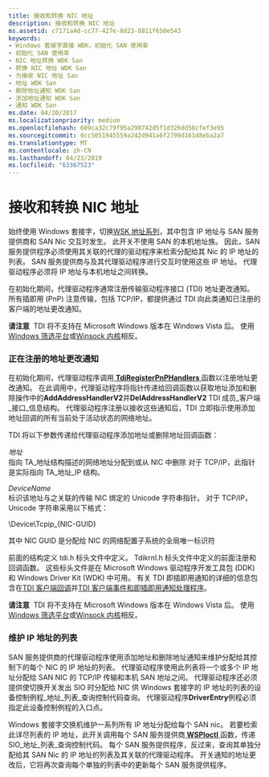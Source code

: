 ```yaml
---
title: 接收和转换 NIC 地址
description: 接收和转换 NIC 地址
ms.assetid: c7171a4d-cc77-427e-8d23-8811f650e543
keywords:
- Windows 套接字直接 WDK，初始化 SAN 使用率
- 初始化 SAN 使用率
- NIC 地址转换 WDK San
- 转换 NIC 地址 WDK San
- 为接收 NIC 地址 San
- 地址 WDK San
- 删除地址通知 WDK San
- 添加地址通知 WDK San
- 通知 WDK San
ms.date: 04/20/2017
ms.localizationpriority: medium
ms.openlocfilehash: 609ca32c79f95a298742d5f1d326dd58cfef3e95
ms.sourcegitcommit: 0cc5051945559a242d941a6f2799d161d8eba2a7
ms.translationtype: MT
ms.contentlocale: zh-CN
ms.lasthandoff: 04/23/2019
ms.locfileid: "63367523"
---
```

# <a name="receiving-and-translating-nic-addresses"></a>接收和转换 NIC 地址





始终使用 Windows 套接字，切换[WSK 地址系列](https://msdn.microsoft.com/library/windows/hardware/ff571151)，其中包含 IP 地址与 SAN 服务提供商和 SAN Nic 交互时发生。 此开关不使用 SAN 的本机地址族。 因此，SAN 服务提供程序必须使用其关联的代理的驱动程序来检索分配给其 Nic 的 IP 地址的列表。 SAN 服务提供商与及其代理驱动程序进行交互时使用这些 IP 地址。 代理驱动程序必须将 IP 地址与本机地址之间转换。

在初始化期间，代理驱动程序通常注册传输驱动程序接口 (TDI) 地址更改通知。 所有插即用 (PnP) 注意传输，包括 TCP/IP，都提供通过 TDI 向此类通知已注册的客户端的地址更改通知。

**请注意**  TDI 将不支持在 Microsoft Windows 版本在 Windows Vista 后。 使用[Windows 筛选平台](https://msdn.microsoft.com/library/windows/hardware/ff571067)或[Winsock 内核](https://msdn.microsoft.com/library/windows/hardware/ff571083)相反。

 

### <a name="registering-for-address-change-notification"></a>正在注册的地址更改通知

在初始化期间，代理驱动程序调用[ **TdiRegisterPnPHandlers** ](https://msdn.microsoft.com/library/windows/hardware/ff565062)函数以注册地址更改通知。 在此调用中，代理驱动程序将指针传递给回调函数以获取地址添加和删除操作中的**AddAddressHandlerV2**并**DelAddressHandlerV2** TDI 成员\_客户端\_接口\_信息结构。 代理驱动程序注册以接收这些通知后，TDI 立即指示使用添加地址回调的所有当前处于活动状态的网络地址。

TDI 将以下参数传递给代理驱动程序添加地址或删除地址回调函数：

<a href="" id="address"></a>*地址*  
指向 TA\_地址结构描述的网络地址分配到或从 NIC 中删除 对于 TCP/IP，此指针是实际指向 TA\_地址\_IP 结构。

<a href="" id="devicename"></a>*DeviceName*  
标识该地址与之关联的传输 NIC 绑定的 Unicode 字符串指针。 对于 TCP/IP，Unicode 字符串采用以下格式：

\\Device\\Tcpip\_{NIC-GUID}

其中 NIC GUID 是分配给 NIC 的网络配置子系统的全局唯一标识符

前面的结构定义 tdi.h 标头文件中定义。 Tdikrnl.h 标头文件中定义的前面注册和回调函数。 这些标头文件是在 Microsoft Windows 驱动程序开发工具包 (DDK) 和 Windows Driver Kit (WDK) 中可用。 有关 TDI 即插即用通知的详细的信息包含在[TDI 客户端回调](https://msdn.microsoft.com/library/windows/hardware/ff565081)并[TDI 客户端事件和即插即用通知处理程序](https://msdn.microsoft.com/library/windows/hardware/ff565082)。

**请注意**  TDI 将不支持在 Microsoft Windows 版本在 Windows Vista 后。 使用[Windows 筛选平台](https://msdn.microsoft.com/library/windows/hardware/ff571067)或[Winsock 内核](https://msdn.microsoft.com/library/windows/hardware/ff571083)相反。

 

### <a name="maintaining-a-list-of-ip-addresses"></a>维护 IP 地址的列表

SAN 服务提供商的代理驱动程序使用添加地址和删除地址通知来维护分配给其控制下的每个 NIC 的 IP 地址的列表。 代理驱动程序使用此列表将一个或多个 IP 地址分配给 SAN NIC 的 TCP/IP 传输和本机 SAN 地址之间。 代理驱动程序还必须提供使切换开关发出 SIO 时分配给 NIC 供 Windows 套接字的 IP 地址的列表的设备控制例程\_地址\_列表\_查询控制代码查询。 代理驱动程序**DriverEntry**例程必须指定此设备控制例程的入口点。

Windows 套接字交换机维护一系列所有 IP 地址分配给每个 SAN nic。 若要检索此详尽列表的 IP 地址，此开关调用每个 SAN 服务提供商[ **WSPIoctl** ](https://msdn.microsoft.com/library/windows/hardware/ff566296)函数，传递 SIO\_地址\_列表\_查询控制代码。 每个 SAN 服务提供程序，反过来，查询其单独分配给其 SAN Nic 的 IP 地址的列表及其关联的代理驱动程序。 开关通知的地址更改后，它将再次查询每个单独的列表中的更新每个 SAN 服务提供程序。

 

 





